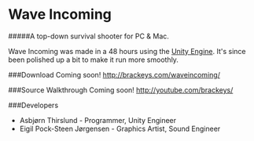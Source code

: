 Wave Incoming
========

#####A top-down survival shooter for PC & Mac.

Wave Incoming was made in a 48 hours using the [Unity Engine](http://unity3d.com). It's since been polished up a bit to make it run more smoothly.


###Download
Coming soon! http://brackeys.com/waveincoming/


###Source Walkthrough
Coming soon! http://youtube.com/brackeys/

###Developers
* Asbjørn Thirslund - Programmer, Unity Engineer
* Eigil Pock-Steen Jørgensen - Graphics Artist, Sound Engineer
